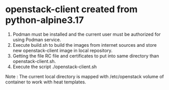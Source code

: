 # openstack-client created from python-alpine3.17

1. Podman must be installed and the current user must be authorized for using Podman service.
2. Execute build.sh to build the images from internet sources and store new openstack-client image in local repository.
3. Getting the file RC file and certificates to put into same directory than openstack-client.sh.
4. Execute the script ./openstack-client.sh

Note : The current local directory is mapped with /etc/openstack volume of container to work with heat templates.
